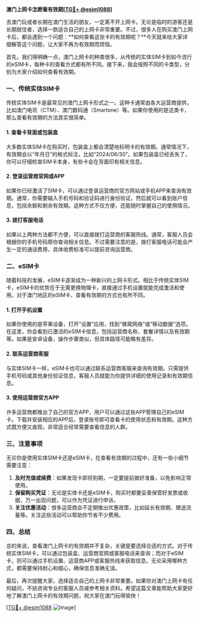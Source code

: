 **澳门上网卡怎麽看有效期[[TG💪+ @esim1088](https://t.me/s/esim1088)]**

去澳门玩或者长期在澳门生活的朋友，一定离不开上网卡。无论是临时的游客还是长期居住者，选择一款适合自己的上网卡非常重要。不过，很多人在购买澳门上网卡后，都会遇到一个问题：**如何查看这张卡的有效期呢？**今天就来给大家详细解答这个问题，让大家不再为有效期而烦恼。

首先，我们得明确一点，澳门上网卡的种类很多，从传统的实体SIM卡到如今流行的eSIM卡，每种卡的查看方式都有所不同。接下来，我会按照不同的卡类型，分别为大家介绍如何查看有效期。

### 一、传统实体SIM卡

传统实体SIM卡是最常见的澳门上网卡形式之一。这种卡通常由各大运营商提供，比如澳门电讯（CTM）、澳门数码通（Smartone）等。如果你使用的是这类卡，那么查看有效期的方法其实很简单。

#### 1. 查看卡背面或包装盒
大多数实体SIM卡在购买时，包装盒上都会清楚地标明卡的有效期。通常情况下，有效期会以“年月日”的格式标注，比如“2024/06/30”。如果包装盒已经丢失了，你可以仔细检查SIM卡本身，有些卡会在背面印有相关信息。

#### 2. 登录运营商官网或APP
如果你已经激活了SIM卡，可以通过登录运营商的官方网站或手机APP来查询有效期。通常，你需要输入手机号码和验证码进行身份验证，然后就可以看到账户信息，包括余额和剩余有效期。这种方式不仅方便，还能随时掌握自己的使用情况。

#### 3. 拨打客服电话
如果以上两种方法都不方便，可以直接拨打运营商的客服热线。通常，客服人员会根据你的手机号码帮你查询相关信息。不过需要注意的是，拨打客服电话可能会产生一定的通话费用，具体收费标准可以提前咨询运营商。

### 二、eSIM卡

随着科技的发展，eSIM卡逐渐成为一种新兴的上网卡形式。相比于传统实体SIM卡，eSIM卡的优势在于无需更换物理卡，直接通过手机设置就能完成激活和使用。对于澳门地区的eSIM卡，查看有效期的方式也有所不同。

#### 1. 打开手机设置
如果你使用的是苹果设备，打开“设置”应用，找到“蜂窝网络”或“移动数据”选项。在这里，你会看到已激活的eSIM卡信息，包括运营商名称、套餐详情以及有效期等。如果是安卓设备，操作步骤类似，但具体路径可能略有差异。

#### 2. 联系运营商客服
与实体SIM卡一样，eSIM卡也可以通过联系运营商客服来查询有效期。只需提供手机号码或其他身份验证信息，客服人员就能为你提供详细的使用记录和有效期信息。

#### 3. 使用运营商官方APP
许多运营商都推出了自己的官方APP，用户可以通过这些APP管理自己的eSIM卡。下载并安装相应的APP后，登录账号即可查看卡的使用状态和有效期。这种方式既方便又直观，非常适合经常需要查看信息的人群。

### 三、注意事项

无论你是使用实体SIM卡还是eSIM卡，在查看有效期的过程中，还有一些小细节需要注意：

1. **及时充值或续费**：如果发现卡即将到期，一定要提前做好准备，以免影响正常使用。
2. **保留购买凭证**：无论是实体卡还是eSIM卡，购买时都要妥善保管好发票或收据，万一出现问题，可以作为凭证进行申诉。
3. **关注优惠活动**：很多运营商会不定期推出优惠政策，比如延长有效期、赠送流量等。关注这些活动可以帮助你节省不少费用。

### 四、总结

总的来说，查看澳门上网卡的有效期并不复杂，关键是要选择合适的方式。对于传统实体SIM卡，可以通过包装盒、运营商官网或客服电话来查询；而对于eSIM卡，则可以通过手机设置、运营商APP或客服热线来获取信息。无论采用哪种方式，都需要保持耐心和细心，确保信息准确无误。

最后，再次提醒大家，选择适合自己的上网卡非常重要。如果你对澳门上网卡有任何疑问，不妨咨询专业的客服人员或参考相关资料。希望这篇文章能帮助大家更好地了解澳门上网卡的有效期问题，祝大家在澳门玩得愉快！

[[TG💪+ @esim1088](https://t.me/s/esim1088) ![Image](https://i.postimg.cc/4NQfJmqS/Snipaste-2025-05-13-00-14-12.png)]